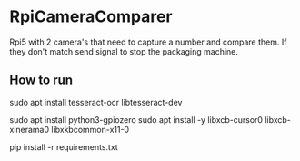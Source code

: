 # RpiCameraComparer
Rpi5 with 2 camera's that need to capture a number and compare them. If they don't match send signal to stop the packaging machine.


## How to run
sudo apt install tesseract-ocr libtesseract-dev

sudo apt install python3-gpiozero
sudo apt install -y libxcb-cursor0 libxcb-xinerama0 libxkbcommon-x11-0

pip install -r requirements.txt

